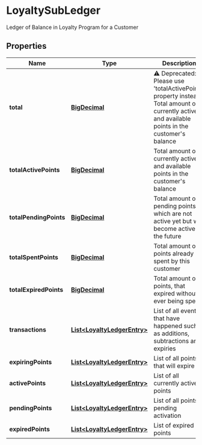 

# LoyaltySubLedger

Ledger of Balance in Loyalty Program for a Customer
## Properties

Name | Type | Description | Notes
------------ | ------------- | ------------- | -------------
**total** | [**BigDecimal**](BigDecimal.md) | ⚠️ Deprecated: Please use &#39;totalActivePoints&#39; property instead. Total amount of currently active and available points in the customer&#39;s balance  | 
**totalActivePoints** | [**BigDecimal**](BigDecimal.md) | Total amount of currently active and available points in the customer&#39;s balance | 
**totalPendingPoints** | [**BigDecimal**](BigDecimal.md) | Total amount of pending points, which are not active yet but will become active in the future | 
**totalSpentPoints** | [**BigDecimal**](BigDecimal.md) | Total amount of points already spent by this customer | 
**totalExpiredPoints** | [**BigDecimal**](BigDecimal.md) | Total amount of points, that expired without ever being spent | 
**transactions** | [**List&lt;LoyaltyLedgerEntry&gt;**](LoyaltyLedgerEntry.md) | List of all events that have happened such as additions, subtractions and expiries |  [optional]
**expiringPoints** | [**List&lt;LoyaltyLedgerEntry&gt;**](LoyaltyLedgerEntry.md) | List of all points that will expire |  [optional]
**activePoints** | [**List&lt;LoyaltyLedgerEntry&gt;**](LoyaltyLedgerEntry.md) | List of all currently active points |  [optional]
**pendingPoints** | [**List&lt;LoyaltyLedgerEntry&gt;**](LoyaltyLedgerEntry.md) | List of all points pending activation |  [optional]
**expiredPoints** | [**List&lt;LoyaltyLedgerEntry&gt;**](LoyaltyLedgerEntry.md) | List of expired points |  [optional]



